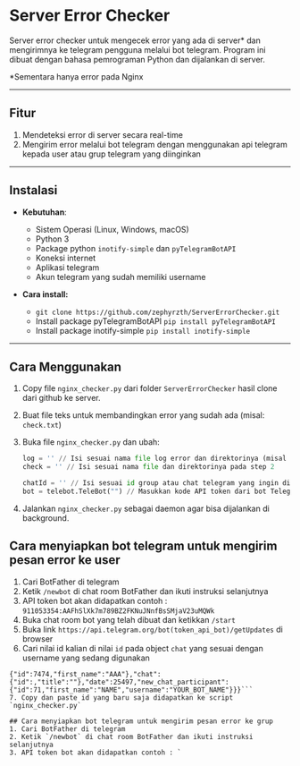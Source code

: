 # Server Error Checker
Server error checker untuk mengecek error yang ada di server* dan mengirimnya ke telegram pengguna melalui bot telegram. Program ini dibuat dengan bahasa pemrograman Python dan dijalankan di server.

*Sementara hanya error pada Nginx

---

## Fitur

1. Mendeteksi error di server secara real-time
2. Mengirim error melalui bot telegram dengan menggunakan api telegram kepada user atau grup telegram yang diinginkan

---

## Instalasi

* **Kebutuhan**:

  * Sistem Operasi \(Linux, Windows, macOS\)
  * Python 3
  * Package python `inotify-simple` dan `pyTelegramBotAPI`
  * Koneksi internet
  * Aplikasi telegram
  * Akun telegram yang sudah memiliki username

* **Cara install:**
    * `git clone https://github.com/zephyrzth/ServerErrorChecker.git`
    * Install package pyTelegramBotAPI `pip install pyTelegramBotAPI`
    * Install package inotify-simple `pip install inotify-simple`

---

## Cara Menggunakan
1. Copy file `nginx_checker.py` dari folder `ServerErrorChecker` hasil clone dari github ke server.
2. Buat file teks untuk membandingkan error yang sudah ada (misal: `check.txt`)
3. Buka file `nginx_checker.py` dan ubah:

   ```python
   log = '' // Isi sesuai nama file log error dan direktorinya (misal error.log dari Nginx)
   check = '' // Isi sesuai nama file dan direktorinya pada step 2

   chatId = '' // Isi sesuai id group atau chat telegram yang ingin dikirimkan pesan errornya
   bot = telebot.TeleBot("") // Masukkan kode API token dari bot Telegram yang sudah dibuat
   ```
4. Jalankan `nginx_checker.py` sebagai daemon agar bisa dijalankan di background.

## Cara menyiapkan bot telegram untuk mengirim pesan error ke user
1. Cari BotFather di telegram
2. Ketik `/newbot` di chat room BotFather dan ikuti instruksi selanjutnya
3. API token bot akan didapatkan contoh : `911053354:AAFhSlXk7m789BZ2FKNuJNnfBsSMjaV23uMQWk`
4. Buka chat room bot yang telah dibuat dan ketikkan `/start`
5. Buka link `https://api.telegram.org/bot(token_api_bot)/getUpdates` di browser
6. Cari nilai id kalian di nilai `id` pada object `chat` yang sesuai dengan username yang sedang digunakan
```{"update_id":8393,"message":{"message_id":3,"from":
{"id":7474,"first_name":"AAA"},"chat":
{"id":,"title":""},"date":25497,"new_chat_participant":
{"id":71,"first_name":"NAME","username":"YOUR_BOT_NAME"}}}```
7. Copy dan paste id yang baru saja didapatkan ke script `nginx_checker.py`

## Cara menyiapkan bot telegram untuk mengirim pesan error ke grup
1. Cari BotFather di telegram
2. Ketik `/newbot` di chat room BotFather dan ikuti instruksi selanjutnya
3. API token bot akan didapatkan contoh : `
